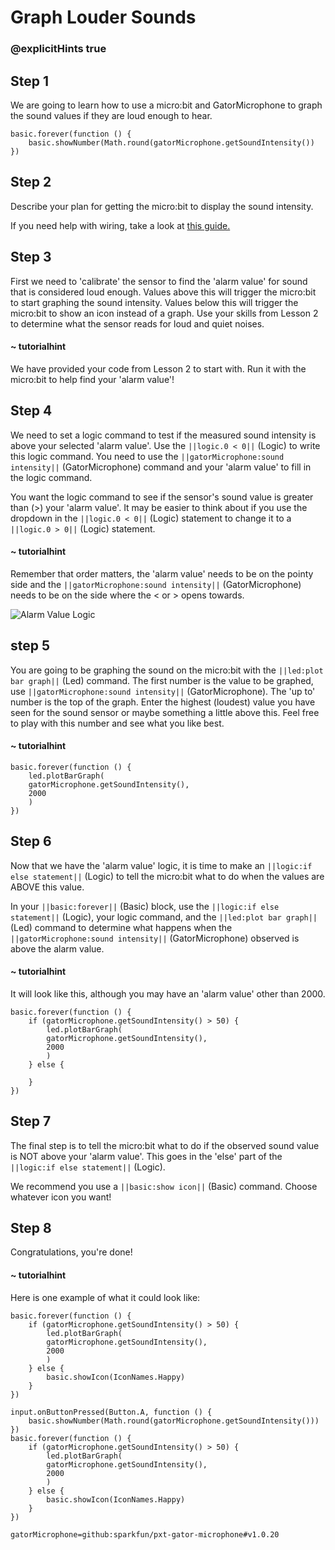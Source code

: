 # Graph Louder Sounds
### @explicitHints true

<!-- Tutorial Link: https://makecode.microbit.org/#tutorial:82298-27799-32288-66422 -->

## Step 1

We are going to learn how to use a micro:bit and GatorMicrophone to graph the sound values if they are loud enough to hear.

```template
basic.forever(function () {
    basic.showNumber(Math.round(gatorMicrophone.getSoundIntensity())
})
```

## Step 2

Describe your plan for getting the micro:bit to display the sound intensity.

If you need help with wiring, take a look at [this guide.](https://drive.google.com/file/d/1cG0KVRXibqE1kTGMskL4cwI-tukBHXyh/view?usp=sharing)

## Step 3

First we need to 'calibrate' the sensor to find the 'alarm value' for sound that is considered loud enough. Values above this will trigger the micro:bit to start graphing the sound intensity. Values below this will trigger the micro:bit to show an icon instead of a graph. Use your skills from Lesson 2 to determine what the sensor reads for loud and quiet noises.

#### ~ tutorialhint

We have provided your code from Lesson 2 to start with. Run it with the micro:bit to help find your 'alarm value'!

## Step 4

We need to set a logic command to test if the measured sound intensity is above your selected 'alarm value'. Use the ``||logic.0 < 0||`` (Logic) to write this logic command. You need to use the ``||gatorMicrophone:sound intensity||`` (GatorMicrophone) command and your 'alarm value' to fill in the logic command.

You want the logic command to see if the sensor's sound value is greater than (>) your 'alarm value'. It may be easier to think about if you use the dropdown in the ``||logic.0 < 0||`` (Logic) statement to change it to a ``||logic.0 > 0||`` (Logic) statement.

#### ~ tutorialhint
Remember that order matters, the 'alarm value' needs to be on the pointy side and the ``||gatorMicrophone:sound intensity||`` (GatorMicrophone) needs to be on the side where the < or > opens towards.

![Alarm Value Logic](https://schoolwidelabs.github.io/sensor-immersion/images/sound.png)

## step 5

You are going to be graphing the sound on the micro:bit with the ``||led:plot bar graph||`` (Led) command. The first number is the value to be graphed, use ``||gatorMicrophone:sound intensity||`` (GatorMicrophone). The 'up to' number is the top of the graph. Enter the highest (loudest) value you have seen for the sound sensor or maybe something a little above this. Feel free to play with this number and see what you like best.

#### ~ tutorialhint
```blocks
basic.forever(function () {
    led.plotBarGraph(
    gatorMicrophone.getSoundIntensity(),
    2000
    )
})
```

## Step 6

Now that we have the 'alarm value' logic, it is time to make an ``||logic:if else statement||`` (Logic) to tell the micro:bit what to do when the values are ABOVE this value.

In your ``||basic:forever||`` (Basic) block, use the ``||logic:if else statement||`` (Logic), your logic command, and the ``||led:plot bar graph||`` (Led) command to determine what happens when the ``||gatorMicrophone:sound intensity||`` (GatorMicrophone) observed is above the alarm value.

#### ~ tutorialhint
It will look like this, although you may have an 'alarm value' other than 2000.

```blocks
basic.forever(function () {
    if (gatorMicrophone.getSoundIntensity() > 50) {
        led.plotBarGraph(
        gatorMicrophone.getSoundIntensity(),
        2000
        )
    } else {

    }
})
```

## Step 7

The final step is to tell the micro:bit what to do if the observed sound value is NOT above your 'alarm value'. This goes in the 'else' part of the ``||logic:if else statement||`` (Logic).

We recommend you use a ``||basic:show icon||`` (Basic) command. Choose whatever icon you want!

## Step 8

Congratulations, you're done!

#### ~ tutorialhint

Here is one example of what it could look like:
```blocks
basic.forever(function () {
    if (gatorMicrophone.getSoundIntensity() > 50) {
        led.plotBarGraph(
        gatorMicrophone.getSoundIntensity(),
        2000
        )
    } else {
        basic.showIcon(IconNames.Happy)
    }
})
```

```ghost
input.onButtonPressed(Button.A, function () {
    basic.showNumber(Math.round(gatorMicrophone.getSoundIntensity()))
})
basic.forever(function () {
    if (gatorMicrophone.getSoundIntensity() > 50) {
        led.plotBarGraph(
        gatorMicrophone.getSoundIntensity(),
        2000
        )
    } else {
        basic.showIcon(IconNames.Happy)
    }
})
```

```package
gatorMicrophone=github:sparkfun/pxt-gator-microphone#v1.0.20
```
